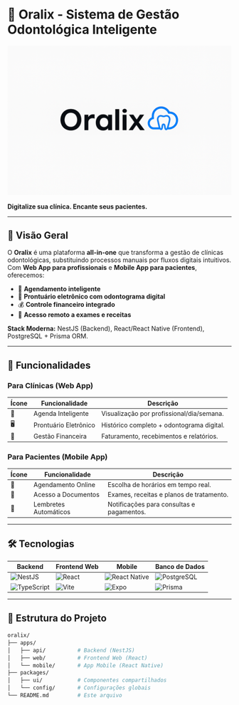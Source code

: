 # 🦷 Oralix - Sistema de Gestão Odontológica Inteligente

![Oralix](docs/ORALIX.png)

**Digitalize sua clínica. Encante seus pacientes.**

---

## 🌟 Visão Geral
O **Oralix** é uma plataforma **all-in-one** que transforma a gestão de clínicas odontológicas, substituindo processos manuais por fluxos digitais intuitivos. Com **Web App para profissionais** e **Mobile App para pacientes**, oferecemos:

- 📅 **Agendamento inteligente**
- 🦷 **Prontuário eletrônico com odontograma digital**
- 💰 **Controle financeiro integrado**
- 📱 **Acesso remoto a exames e receitas**

**Stack Moderna:** NestJS (Backend), React/React Native (Frontend), PostgreSQL + Prisma ORM.

---

## 🚀 Funcionalidades

### Para Clínicas (Web App)
| Ícone | Funcionalidade           | Descrição                                  |
|-------|--------------------------|--------------------------------------------|
| 📅    | Agenda Inteligente       | Visualização por profissional/dia/semana.  |
| 🖥️    | Prontuário Eletrônico    | Histórico completo + odontograma digital.  |
| 💸    | Gestão Financeira        | Faturamento, recebimentos e relatórios.    |

### Para Pacientes (Mobile App)
| Ícone | Funcionalidade           | Descrição                                  |
|-------|--------------------------|--------------------------------------------|
| 📱    | Agendamento Online       | Escolha de horários em tempo real.         |
| 🏥    | Acesso a Documentos      | Exames, receitas e planos de tratamento.   |
| 🔔    | Lembretes Automáticos    | Notificações para consultas e pagamentos.  |

---

## 🛠 Tecnologias

<div align="center">

| **Backend**       | **Frontend Web**   | **Mobile**         | **Banco de Dados** |
|-------------------|--------------------|--------------------|--------------------|
| ![NestJS](https://img.shields.io/badge/NestJS-E0234E?style=for-the-badge&logo=nestjs&logoColor=white) | ![React](https://img.shields.io/badge/React-61DAFB?style=for-the-badge&logo=react&logoColor=black) | ![React Native](https://img.shields.io/badge/React_Native-61DAFB?style=for-the-badge&logo=react&logoColor=black) | ![PostgreSQL](https://img.shields.io/badge/PostgreSQL-4169E1?style=for-the-badge&logo=postgresql&logoColor=white) |
| ![TypeScript](https://img.shields.io/badge/TypeScript-3178C6?style=for-the-badge&logo=typescript&logoColor=white) | ![Vite](https://img.shields.io/badge/Vite-646CFF?style=for-the-badge&logo=vite&logoColor=white) | ![Expo](https://img.shields.io/badge/Expo-000020?style=for-the-badge&logo=expo&logoColor=white) | ![Prisma](https://img.shields.io/badge/Prisma-2D3748?style=for-the-badge&logo=prisma&logoColor=white) |

</div>

---

## 📂 Estrutura do Projeto
```bash
oralix/
├── apps/
│   ├── api/          # Backend (NestJS)
│   ├── web/          # Frontend Web (React)
│   └── mobile/       # App Mobile (React Native)
├── packages/
│   ├── ui/           # Componentes compartilhados
│   └── config/       # Configurações globais
└── README.md         # Este arquivo
